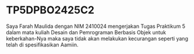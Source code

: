# TP5DPBO2425C2

Saya Farah Maulida dengan NIM 2410024 mengerjakan Tugas Praktikum 5 dalam mata kuliah Desain dan Pemrograman Berbasis Objek untuk keberkahan-Nya maka saya tidak akan melakukan kecurangan seperti yang telah di spesifikasikan Aamiin.

